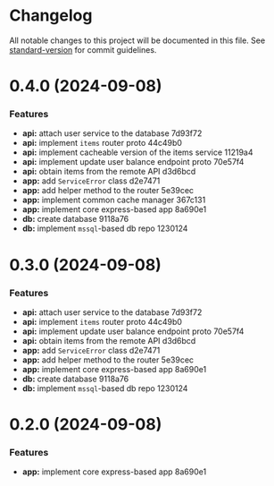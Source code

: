 # Changelog

All notable changes to this project will be documented in this file. See [standard-version](https://github.com/conventional-changelog/standard-version) for commit guidelines.

# 0.4.0 (2024-09-08)


### Features

* **api:** attach user service to the database 7d93f72
* **api:** implement `items` router proto 44c49b0
* **api:** implement cacheable version of the items service 11219a4
* **api:** implement update user balance endpoint proto 70e57f4
* **api:** obtain items from the remote API d3d6bcd
* **app:** add `ServiceError` class d2e7471
* **app:** add helper method to the router 5e39cec
* **app:** implement common cache manager 367c131
* **app:** implement core express-based app 8a690e1
* **db:** create database 9118a76
* **db:** implement `mssql`-based db repo 1230124



# 0.3.0 (2024-09-08)


### Features

* **api:** attach user service to the database 7d93f72
* **api:** implement `items` router proto 44c49b0
* **api:** implement update user balance endpoint proto 70e57f4
* **api:** obtain items from the remote API d3d6bcd
* **app:** add `ServiceError` class d2e7471
* **app:** add helper method to the router 5e39cec
* **app:** implement core express-based app 8a690e1
* **db:** create database 9118a76
* **db:** implement `mssql`-based db repo 1230124



# 0.2.0 (2024-09-08)


### Features

* **app:** implement core express-based app 8a690e1
